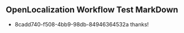 ## OpenLocalization Workflow Test MarkDown
* 8cadd740-f508-4bb9-98db-84946364532a thanks!

<!--HONumber=Aug16_HO1-->


